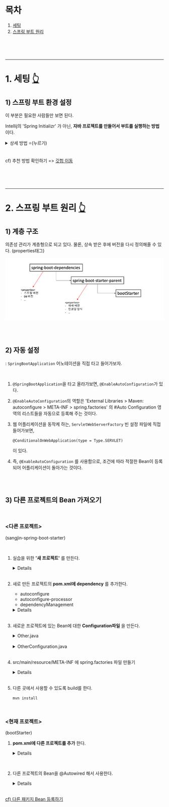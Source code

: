 # 목차

1. [세팅](#1-세팅-)
<br /></t>
2. [스프링 부트 원리](#2-스프링-부트-원리-)
<br /></t>


<br /><br /><br />

--------------------------------------------------------------------------

# 1. 세팅 [👆](#목차)

## 1) 스프링 부트 환경 설정

이 부분은 필요한 사람들만 보면 된다.

Intellij의 'Spring Initializr' 가 아닌, **자바 프로젝트를 만들어서 부트를 실행하는 방법** 이다. 



<details >
    <summary> 상세 방법 ⭐️(누르기)</summary>
<br />

1. **프로젝트 만들기**

    : Maven으로 해도 되고, Gradle로 해도 됩니다. (지금은 Maven 사용 예정)

<div align=center>
   <img src="./assets/1.png" />
</div>

<br />

2. **이름 정하기**

    - Groupid : 패키지명
    - Artifact : 프로젝트 빌드명

<div align=center>
   <img src="./assets/2.png" />
</div>

<br />

3. **pom.xml 설정하기**

    : maven간에는 프로젝트 계층 구조를 만들 수 있다.

    - `<parent>` : 부모 프로젝트를 `spring-boot-parent`로 설정해주는 것이다.
    - `<build>`  : 패키징을 어떻게 할 것인지 설정해주는 것이다.


    *pom.xml*
    ```xml
    <parent>
		<groupId>org.springframework.boot</groupId>
		<artifactId>spring-boot-starter-parent</artifactId>
		<version>2.0.3.RELEASE</version>
	</parent>

    <dependencies>
        <dependency>
            <groupId>org.springframework.boot</groupId>
            <artifactId>spring-boot-starter-web</artifactId>
        </dependency>
    </dependencies>

    <build>
		<plugins>
			<plugin>
				<groupId>org.springframework.boot</groupId>
				<artifactId>spring-boot-maven-plugin</artifactId>
			</plugin>
		</plugins>
	</build>
    ```

    cf) <a href="https://docs.spring.io/spring-boot/docs/2.0.3.RELEASE/reference/htmlsingle/#getting-started-maven-installation" target="_blank"> 참고 </a>

<br />

4. **스프링 부트 실행**

    *Application.java*
    ```java
    package me.sangjin.bootinit;

    import org.springframework.boot.SpringApplication;
    import org.springframework.boot.autoconfigure.SpringBootApplication;

    @SpringBootApplication
    public class Application {
        public static void main(String[] args) {
            SpringApplication.run(Application.class, args);
        }
    }
    ```

    두가지 방법으로 실행할 수 있다.

    방법-1) 우클릭 후, `Run Application.java` 로 실행한다.

    방법-2) 자바 패키지로 실행한다.

        mvn package
        java -jar target/bootStarter-1.0-SNAPSHOT.jar
        
        

    

    <details>
        <summary> cf) `zsh: command not found: mvn` 뜨는 경우 </summary>
    <br />

    ```shell
    brew install maven
    mvn -version         # 버전확인
    brew info maven      # 위치확인
    ```

    <br />
    </details>

    <br />


    한 가지만 주의할 것은, `SpringbootApplication`은 `java`폴더 바로 밑에 두지 말고, 패키지를 만들어서 두자.
    
    (프로젝트 안에 있는 모든 자바 파일을 컴포넌트 스캔할 필요는 없을 것.)



</details>

<br />

cf) 추천 방법 확인하기 => <a href="https://github.com/osj3474/Spring-Note/tree/main/03-%EC%8A%A4%ED%94%84%EB%A7%81%20%EB%B6%80%ED%8A%B8%20%EA%B0%9C%EB%85%90%EA%B3%BC%20%ED%99%9C%EC%9A%A9/settings">깃헙 이동</a>




<br /><br /><br />

--------------------------------------------------------------------------

# 2. 스프링 부트 원리 [👆](#목차)

## 1) 계층 구조

의존성 관리가 계층형으로 되고 있다. 물론, 상속 받은 후에 버전을 다시 정의해줄 수 있다. (properties태그)

<div align=center>
    <img src="./assets/3.png" /> 
</div>

<br /><br />

## 2) 자동 설정 

: `SpringBootApplication` 어노테이션을 직접 타고 들어가보자.

<br />

1. `@SpringBootApplication`을 타고 올라가보면, `@EnableAutoConfiguration`가 있다.

2. `@EnableAutoConfiguration`의 역할은 'External Libraries > Maven: autoconfigure > META-INF > spring.factories' 의 #Auto Configuration 영역의 리스트들을 자동으로 등록해 주는 것이다.

3. 웹 어플리케이션을 동작케 하는, `ServletWebServerFactory` 빈 설정 파일에 직접 들어가보면,

    ```
    @ConditionalOnWebApplication(type = Type.SERVLET)
    ```

    이 있다.

4. 즉, `@EnableAutoConfiguration` 를 사용함으로, 조건에 따라 적절한 Bean이 등록되어 어플리케이션이 돌아가는 것이다.

<br /><br />

## 3) 다른 프로젝트의 Bean 가져오기

<br />

### **<다른 프로젝트>** 
(sangjin-spring-boot-starter)

<br />

1. 실습을 위한 **'새 프로젝트'** 를 만든다.

    <details>
        <img src="./assets/4.png" />
    </details>
    <br />

2. 새로 만든 프로젝트의 **pom.xml에 dependency** 를 추가한다.

    - autoconfigure
    - autoconfigure-processor
    - dependencyManagement

    <details>
    <br />

    *pom.xml*
    ```xml
    <dependencies>
        <dependency>
            <groupId>org.springframework.boot</groupId>
            <artifactId>spring-boot-autoconfigure</artifactId> 
        </dependency>
        <dependency>
            <groupId>org.springframework.boot</groupId> 
            <artifactId>spring-boot-autoconfigure-processor</artifactId> 
            <optional>true</optional>
        </dependency>
    </dependencies>

    <dependencyManagement>
        <dependencies>
            <dependency> <groupId>org.springframework.boot</groupId>
                <artifactId>spring-boot-dependencies</artifactId>
                <version>2.0.3.RELEASE</version> 
                <type>pom</type>
                <scope>import</scope>
            </dependency>
        </dependencies>
    </dependencyManagement>
    ```
        
    </details>
    <br />

3. 새로운 프로젝트에 있는 Bean에 대한 **Configuration파일** 을 만든다.

    <details>
        <summary> Other.java </summary>
    
    ```java
    package me.sangjin;

    public class Other {
        private String name;
        private int age;

        // Getter, Setter
    }
    ```
        
    </details>
    <br />

    <details>
        <summary> OtherConfiguration.java </summary>


    ```java
    package me.sangjin;

    import org.springframework.context.annotation.Bean;
    import org.springframework.context.annotation.Configuration;

    @Configuration
    public class OtherConfiguration {
        @Bean
        public Other other(){
            Other other = new Other();
            other.setName("Sangjin");
            other.setAge(26);
            return other;
        }
    }
    ```

    </details>
    <br />

4. src/main/resource/META-INF 에 spring.factories 파일 만들기

    <details>

    *spring.factories*
    ```
    org.springframework.boot.autoconfigure.EnableAutoConfiguration=\
      me.sangjin.OtherConfiguration
    ```

    </details>
    <br />

5.  다른 곳에서 사용할 수 있도록 build를 한다.

    ```
    mvn install
    ```

<br />

### **<현재 프로젝트>**
(bootStarter)

1. **pom.xml에 다른 프로젝트를 추가** 한다.

    <details>

    *pom.xml*
    ```xml
    <dependency>
        <groupId>me.sangjin</groupId>
        <artifactId>sangjin-spring-boot-starter</artifactId>
        <version>1.0-SNAPSHOT</version>
    </dependency>
    ```

    </details>
<br />

2. 다른 프로젝트의 Bean을 @Autowired 해서 사용한다.

    <details>

    *OtherRunner.java*
    ```java
    @Component
    public class OtherRunner implements ApplicationRunner {

        @Autowired
        me.sangjin.Other other;

        @Override
        public void run(ApplicationArguments args) throws Exception {
            System.out.println(other);
        }
    }
    ```
    </details>
    <br />

<a href="https://github.com/osj3474/Spring-Note/tree/main/02-%EC%8A%A4%ED%94%84%EB%A7%81%20%ED%94%84%EB%A0%88%EC%9E%84%EC%9B%8C%ED%81%AC%20%ED%95%B5%EC%8B%AC%20%EA%B8%B0%EC%88%A0#2-%EB%8B%A4%EB%A5%B8-%ED%8C%A8%ED%82%A4%EC%A7%80-bean-%EB%93%B1%EB%A1%9D"> cf) 다른 패키지 Bean 등록하기 </a>




